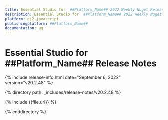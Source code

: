 ```yaml
---
title: Essential Studio for  ##Platform_Name## 2022 Weekly Nuget Release Release Notes  
description: Essential Studio for  ##Platform_Name## 2022 Weekly Nuget Release Release Notes  
platform: ej2-javascript
publishingplatform: ##Platform_Name##
documentation: ug
---
```


# Essential Studio for  ##Platform_Name##   Release Notes  

{% include release-info.html date="September 6, 2022"   version="v20.2.48" %} 

{% directory path: _includes/release-notes/v20.2.48 %}

{% include {{file.url}} %}

{% enddirectory %}
